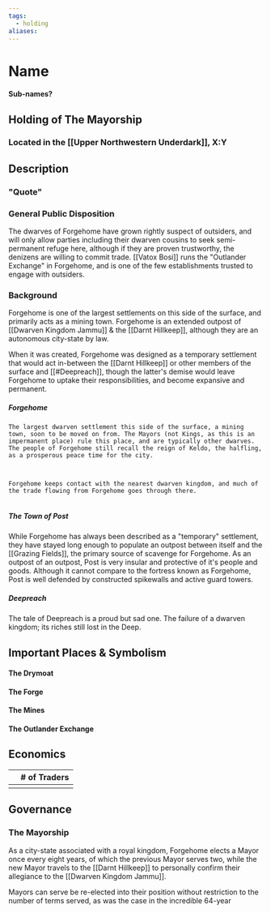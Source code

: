 ```yaml
---
tags:
  - holding
aliases:
---
```

# Name
#### Sub-names?
## Holding of The Mayorship
### Located in the [[Upper Northwestern Underdark]], X:Y
## Description
### "Quote"

### General Public Disposition
The dwarves of Forgehome have grown rightly suspect of outsiders, and will only allow parties including their dwarven cousins to seek semi-permanent refuge here, although if they are proven trustworthy, the denizens are willing to commit trade. [[Vatox Bosi]] runs the "Outlander Exchange" in Forgehome, and is one of the few establishments trusted to engage with outsiders.

### Background
Forgehome is one of the largest settlements on this side of the surface, and primarily acts as a mining town. Forgehome is an extended outpost of [[Dwarven Kingdom Jammu]] & the [[Darnt Hillkeep]], although they are an autonomous city-state by law.

When it was created, Forgehome was designed as a temporary settlement that would act in-between the [[Darnt Hillkeep]] or other members of the surface and [[#Deepreach]], though the latter's demise would leave Forgehome to uptake their responsibilities, and become expansive and permanent.

##### Forgehome
```
The largest dwarven settlement this side of the surface, a mining town, soon to be moved on from. The Mayors (not Kings, as this is an impermanent place) rule this place, and are typically other dwarves. The people of Forgehome still recall the reign of Keldo, the halfling, as a prosperous peace time for the city.



Forgehome keeps contact with the nearest dwarven kingdom, and much of the trade flowing from Forgehome goes through there.


```

##### The Town of Post
While Forgehome has always been described as a "temporary" settlement, they have stayed long enough to populate an outpost between itself and the [[Grazing Fields]], the primary source of scavenge for Forgehome. As an outpost of an outpost, Post is very insular and protective of it's people and goods. Although it cannot compare to the fortress known as Forgehome, Post is well defended by constructed spikewalls and active guard towers.

##### Deepreach
The tale of Deepreach is a proud but sad one. The failure of a dwarven kingdom; its riches still lost in the Deep.

## Important Places & Symbolism
#### The Drymoat
#### The Forge
#### The Mines
#### The Outlander Exchange

## Economics
|     | # of Traders |
| --- | ------------ |
|     |              |

## Governance
### The Mayorship
As a city-state associated with a royal kingdom, Forgehome elects a Mayor once every eight years, of which the previous Mayor serves two, while the new Mayor travels to the [[Darnt Hillkeep]] to personally confirm their allegiance to the [[Dwarven Kingdom Jammu]].

Mayors can serve be re-elected into their position without restriction to the number of terms served, as was the case in the incredible 64-year 